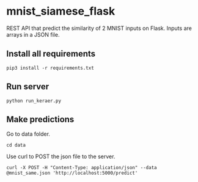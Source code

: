 # mnist_siamese_flask
REST API that predict the similarity of 2 MNIST inputs on Flask. Inputs are arrays in a JSON file.

## Install all requirements
`pip3 install -r requirements.txt`

## Run server
`python run_keraer.py`

## Make predictions 
Go to data folder.

`cd data`

Use curl to POST the json file to the server.

`curl -X POST -H "Content-Type: application/json" --data @mnist_same.json 'http://localhost:5000/predict'`


